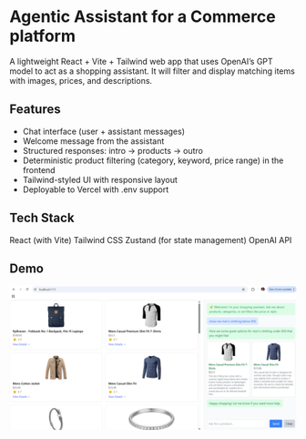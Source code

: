 # Agentic Assistant for a Commerce platform

A lightweight React + Vite + Tailwind web app that uses OpenAI’s GPT model to act as a shopping assistant.
It will filter and display matching items with images, prices, and descriptions.

## Features

- Chat interface (user + assistant messages)
- Welcome message from the assistant
- Structured responses: intro → products → outro
- Deterministic product filtering (category, keyword, price range) in the frontend
- Tailwind-styled UI with responsive layout
- Deployable to Vercel with .env support

## Tech Stack

React (with Vite)
Tailwind CSS
Zustand (for state management)
OpenAI API

## Demo

![Agentic Assistant for Commerce platform](<Screenshot 2025-08-25 185452.png>)
